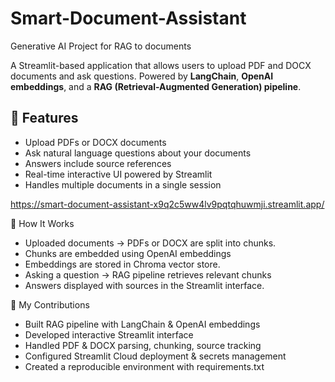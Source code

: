 # Smart-Document-Assistant
Generative AI Project for RAG to documents

A Streamlit-based application that allows users to upload PDF and DOCX documents and ask questions. Powered by **LangChain**, **OpenAI embeddings**, and a **RAG (Retrieval-Augmented Generation) pipeline**.

## 🌟 Features
- Upload PDFs or DOCX documents
- Ask natural language questions about your documents
- Answers include source references
- Real-time interactive UI powered by Streamlit
- Handles multiple documents in a single session

https://smart-document-assistant-x9q2c5ww4lv9pqtqhuwmji.streamlit.app/

🧩 How It Works
- Uploaded documents → PDFs or DOCX are split into chunks.
- Chunks are embedded using OpenAI embeddings
- Embeddings are stored in Chroma vector store.
- Asking a question → RAG pipeline retrieves relevant chunks
- Answers displayed with sources in the Streamlit interface.

🙋 My Contributions
- Built RAG pipeline with LangChain & OpenAI embeddings
- Developed interactive Streamlit interface
- Handled PDF & DOCX parsing, chunking, source tracking
- Configured Streamlit Cloud deployment & secrets management
- Created a reproducible environment with requirements.txt
